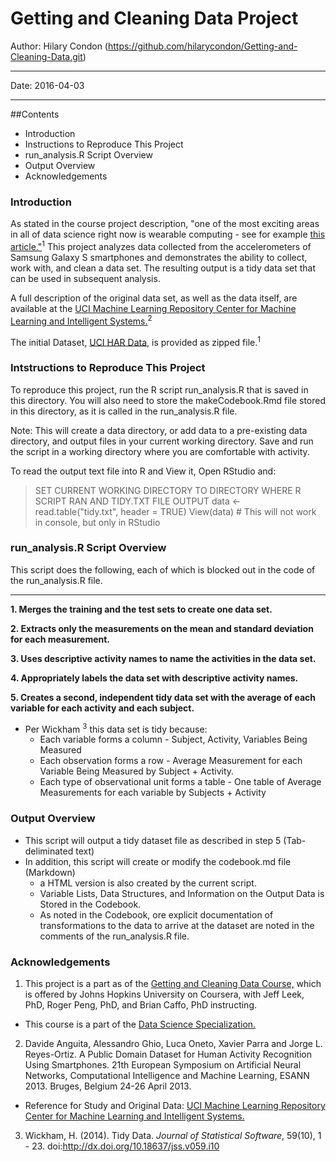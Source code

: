 Getting and Cleaning Data Project
====================================
Author: Hilary Condon  (https://github.com/hilarycondon/Getting-and-Cleaning-Data.git)
***
Date: 2016-04-03
***

##Contents
* Introduction
* Instructions to Reproduce This Project
* run_analysis.R Script Overview
* Output Overview
* Acknowledgements

### Introduction

As stated in the course project description, "one of the most exciting areas in all of data science right now is wearable computing - see for example [this article."](http://www.insideactivitytracking.com/data-science-activity-tracking-and-the-battle-for-the-worlds-top-sports-brand/)<sup>1</sup> This project analyzes data collected from the accelerometers of Samsung Galaxy S smartphones and demonstrates the ability to collect, work with, and clean a data set. The resulting output is a tidy data set that can be used in subsequent analysis.

A full description of the original data set, as well as the data itself, are available at the [UCI Machine Learning Repository Center for Machine Learning and Intelligent Systems.](http://archive.ics.uci.edu/ml/datasets/Human+Activity+Recognition+Using+Smartphones)<sup>2</sup>

The initial Dataset, [UCI HAR Data](http://d396qusza40orc.cloudfront.net/getdata%2Fprojectfiles%2FUCI%20HAR%20Dataset.zip), is provided as zipped file.<sup>1</sup>



### Intstructions to Reproduce This Project

To reproduce this project, run the R script run_analysis.R that is saved in this directory. 
You will also need to store the makeCodebook.Rmd file stored in this directory, as it is called in the run_analysis.R file.

Note: This will create a data directory, or add data to a pre-existing data directory, and output files in your
current working directory. Save and run the script in a working directory where you are comfortable with activity.

To read the output text file into R and View it, Open RStudio and: 
> SET CURRENT WORKING DIRECTORY TO DIRECTORY WHERE R SCRIPT RAN AND TIDY.TXT FILE OUTPUT
> data <- read.table("tidy.txt", header = TRUE) 
> View(data) # This will not work in console, but only in RStudio

### run_analysis.R Script Overview

This script does the following, each of which is blocked out in the code of the run_analysis.R file. 
***
**1. Merges the training and the test sets to create one data set.**
  
**2. Extracts only the measurements on the mean and standard deviation for each measurement.**
  
**3. Uses descriptive activity names to name the activities in the data set.**
  
**4. Appropriately labels the data set with descriptive activity names.**
  
**5. Creates a second, independent tidy data set with the average of each variable for each activity and each subject.**
  + Per Wickham <sup>3</sup> this data set is tidy because:
    *  Each variable forms a column - Subject, Activity, Variables Being Measured
    *  Each observation forms a row - Average Measurement for each Variable Being Measured by Subject + Activity.
    *  Each type of observational unit forms a table - One table of Average Measurements for each variable by Subjects + Activity

### Output Overview
  * This script will output a tidy dataset file as described in step 5 (Tab-deliminated text)
  * In addition, this script will create or modify the codebook.md file (Markdown) 
    + a HTML version is also created by the current script.  
    + Variable Lists, Data Structures, and Information on the Output Data is Stored in the Codebook.
    + As noted in the Codebook, ore explicit documentation of transformations to the data to arrive at the dataset are noted in the comments of the run_analysis.R file. 

### Acknowledgements
1. This project is a part as of the [Getting and Cleaning Data Course,](https://www.coursera.org/learn/data-cleaning/) which is offered by Johns Hopkins University on Coursera, with Jeff Leek, PhD, Roger Peng, PhD, and Brian Caffo, PhD instructing.
  + This course is a part of the [Data Science Specialization.](http://www.coursera.org/specializations/jhu-data-science)
2. Davide Anguita, Alessandro Ghio, Luca Oneto, Xavier Parra and Jorge L. Reyes-Ortiz. A Public Domain Dataset for Human Activity Recognition Using Smartphones. 21th European Symposium on Artificial Neural Networks, Computational Intelligence and Machine Learning, ESANN 2013. Bruges, Belgium 24-26 April 2013. 
  + Reference for Study and Original Data: [UCI Machine Learning Repository Center for Machine Learning and Intelligent Systems.](http://archive.ics.uci.edu/ml/datasets/Human+Activity+Recognition+Using+Smartphones)
3. Wickham, H. (2014). Tidy Data. *Journal of Statistical Software*, 59(10), 1 - 23. doi:http://dx.doi.org/10.18637/jss.v059.i10

  
